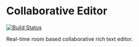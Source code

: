 # Collaborative Editor

[![Build Status](https://travis-ci.org/ozzimpact/collaborative-editor.svg?branch=master)](https://travis-ci.org/ozzimpact/collaborative-editor)

Real-time room based collaborative rich text editor.
